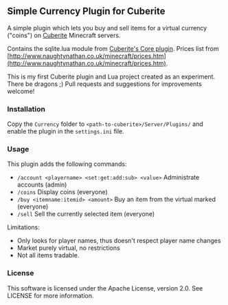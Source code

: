 ## Simple Currency Plugin for Cuberite

A simple plugin which lets you buy and sell items for a virtual
currency ("coins") on [Cuberite][cuberite-org] Minecraft servers.

Contains the sqlite.lua module from [Cuberite's Core plugin][cuberite-core-gh].
Prices list from [http://www.naughtynathan.co.uk/minecraft/prices.htm](http://www.naughtynathan.co.uk/minecraft/prices.htm).

This is my first Cuberite plugin and Lua project created as an experiment. There be dragons ;) Pull requests and suggestions for improvements welcome!

### Installation
Copy the `Currency` folder to `<path-to-cuberite>/Server/Plugins/` and
enable the plugin in the `settings.ini` file.

### Usage
This plugin adds the following commands:

* `/account <playername> <set:get:add:sub> <value>` Administrate accounts (admin)
* `/coins` Display coins (everyone)
* `/buy <itemname:itemid> <amount>` Buy an item from the virtual marked (everyone)
* `/sell` Sell the currently selected item (everyone)

Limitations:

* Only looks for player names, thus doesn't respect player name changes
* Market purely virtual, no restrictions
* Not all items tradable.

### License
This software is licensed under the Apache License, version 2.0.
See LICENSE for more information.

[cuberite-org]: http://cuberite.org/
[cuberite-core-gh]: https://github.com/cuberite/Core

